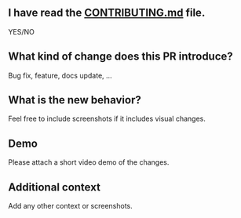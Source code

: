 ## I have read the [CONTRIBUTING.md](https://github.com/ramiro-l/repo-downloader/blob/main/CONTRIBUTING.md) file.

YES/NO

## What kind of change does this PR introduce?

Bug fix, feature, docs update, ...

## What is the new behavior?

Feel free to include screenshots if it includes visual changes.

## Demo <!-- Remove this section if the PR does not include visual changes -->

Please attach a short video demo of the changes.

## Additional context

Add any other context or screenshots.

